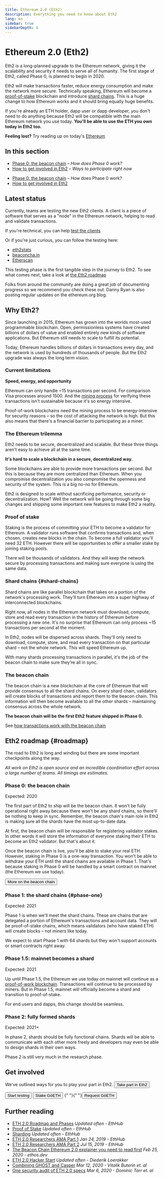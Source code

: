 ```yaml
---
title: Ethereum 2.0 (Eth2)
description: Everything you need to know about Eth2
lang: en
sidebar: true
sidebarDepth: 4
---
```


# Ethereum 2.0 (Eth2)

Eth2 is a long-planned upgrade to the Ethereum network, giving it the scalability and security it needs to serve all of humanity. The first stage of Eth2, called Phase 0, is planned to begin in 2020.

Eth2 will make transactions faster, reduce energy consumption and make the network more secure. Technically speaking, Ethereum will become a [proof-of-stake](/en/eth2/proof-of-stake/) blockchain and introduce [shard chains](/en/eth2/shard-chains/). This is a huge change to how Ethereum works and it should bring equally huge benefits.

If you're already an ETH holder, dapp user or dapp developer, you don't need to do anything because Eth2 will be compatible with the main Ethereum network you use today. **You'll be able to use the ETH you own today in Eth2 too.**

<InfoBanner emoji=":thinking_face:">
    <b>Feeling lost?</b> Try reading up on today's <a href="/en/what-is-ethereum/">Ethereum</a>
</InfoBanner>

## In this section

- [Phase 0: the beacon chain](/en/eth2/the-beacon-chain/) _– How does Phase 0 work?_
- [How to get involved in Eth2](/en/eth2/get-involved) _– Ways to participate right now_

<SectionNav>
    <ul>
        <li>    
            <a href="/en/eth2/the-beacon-chain/">Phase 0: the beacon chain</a> – How does Phase 0 work?
        </li>
        <li>
            <a href="/en/eth2/get-involved/">How to get involved in Eth2</a>
        </li>
    </ul>
</SectionNav>

<Divider />

## Latest status

Currently, teams are testing the new Eth2 clients. A client is a piece of software that serves as a "node" in the Ethereum network, helping to read and validate transactions.

If you're technical, you can help [test the clients](/en/eth2/get-involved/eth2-clients)

Or if you're just curious, you can follow the testing here:

- [eth2stats](https://eth2stats.io/onyx-testnet)
- [beaconcha.in](https://beaconcha.in/)
- [Etherscan](https://beaconscan.com/)

This testing phase is the first tangible step in the journey to Eth2. To see what comes next, take a look at [the Eth2 roadmap](/en/eth2/#roadmap)

Folks from around the community are doing a great job of documenting progress so we recommend you check these out. Danny Ryan is also posting regular updates on the ethereum.org blog.

<Eth2List />

<Divider />

## Why Eth2?

Since launching in 2015, Ethereum has grown into the worlds most-used programmable blockchain. Open, permissionless systems have created billions of dollars of value and enabled entirely new kinds of software applications. But Ethereum still needs to scale to fulfill its potential.

Today, Ethereum handles billions of dollars in transactions every day, and the network is used by hundreds of thousands of people. But the Eth2 upgrade was always the long term vision.

### Current limitations

**Speed, energy, and opportunity**

Ethereum can only handle ~15 transactions per second. For comparison Visa processes around 1500. And the [mining process](/en/learn/#proof-of-work-and-mining) for verifying these transactions isn't sustainable because it's so energy intensive.

Proof-of-work blockchains need the mining process to be energy-intensive for security reasons – so the cost of attacking the network is high. But this also means that there's a financial barrier to participating as a miner.

### The Ethereum trilemma

Eth2 needs to be secure, decentralized and scalable. But these three things aren't easy to achieve all at the same time.

**It's hard to scale a blockchain in a secure, decentralized way.**

Some blockchains are able to provide more transactions per second. But this is because they are more centralized than Ethereum. When you compromise decentralization you also compromise the openness and security of the system. This is a big no-no for Ethereum.

Eth2 is designed to scale without sacrificing performance, security or decentralization. How? Well the network will be going through some big changes and shipping some important new features to make Eth2 a reality.

### Proof of stake

Staking is the process of committing your ETH to become a validator for Ethereum. A validator runs software that confirms transactions and, when chosen, creates new blocks in the chain. To become a full validator you'll need 32 ETH. However there will be opportunities to offer a smaller stake by joining staking pools.

There will be thousands of validators. And they will keep the network secure by processing transactions and making sure everyone is using the same data.

### Shard chains {#shard-chains}

Shard chains are like parallel blockchain that takes on a portion of the network's processing work. They'll turn Ethereum into a super highway of interconnected blockchains.

Right now, all nodes in the Ethereum network must download, compute, store and read every transaction in the history of Ethereum before processing a new one. It's no surprise that Ethereum can only process ~15 transactions per second at the moment.

In Eth2, nodes will be dispersed across shards. They'll only need to download, compute, store, and read every transaction on that particular shard – not the whole network. This will speed Ethereum up.

With many shards processing transactions in parallel, it's the job of the beacon chain to make sure they're all in sync.

### The beacon chain

The beacon chain is a new blockchain at the core of Ethereum that will provide consensus to all the shard chains. On every shard chain, validators will create blocks of transactions and report them to the beacon chain. This information will then become available to all the other shards – maintaining consensus across the whole network.

**The beacon chain will be the first Eth2 feature shipped in Phase 0.**

See [how transactions work with the beacon chain](/en/eth2/the-beacon-chain)

<Divider />

## Eth2 roadmap {#roadmap}

The road to Eth2 is long and winding but there are some important checkpoints along the way.

_All work on Eth2 is open source and an incredible coordination effort across a large number of teams. All timings are estimates._

### Phase 0: the beacon chain

Expected: 2020

The first part of Eth2 to ship will be the beacon chain. It won't be fully operational right away because there won't be any shard chains, so there'll be nothing to keep in sync. Remember, the beacon chain's main role in Eth2 is making sure all the shards have the most up-to-date data.

At first, the beacon chain will be responsible for registering validator stakes. In other words it will store the information of everyone staking their ETH to become an Eth2 validator. But that's about it.

Once the beacon chain is live, you'll be able to stake your real ETH. However, staking in Phase 0 is a one-way transaction. You won't be able to withdraw your ETH until the shard chains are available in Phase 1. That's because staking in Phase 0 will be handled by a smart contract on mainnet (the Ethereum we use today).

<Button to="/en/eth2/the-beacon-chain">More on the beacon chain</Button>

### Phase 1: the shard chains {#phase-one}

Expected: 2021

Phase 1 is when we'll meet the shard chains. These are chains that are delegated a portion of Ethereum's transactions and account data. They will be proof-of-stake chains, which means validators (who have staked ETH) will create blocks – not miners like today.

We expect to start Phase 1 with 64 shards but they won't support accounts or smart contracts right away.

### Phase 1.5: mainnet becomes a shard

Expected: 2021

Up until Phase 1.5, the Ethereum we use today on mainnet will continue as a [proof-of-work blockchain](/en/learn/#proof-of-work-and-mining). Transactions will continue to be processed by miners. But in Phase 1.5, mainnet will officially become a shard and transition to proof-of-stake.

For end users and dapps, this change should be seamless.

### Phase 2: fully formed shards

Expected: 2021+

In phase 2, shards should be fully functional chains. Shards will be able to communicate with each other more freely and developers may even be able to design shards in their own ways.

<InfoBanner emoji=":right-pointing_magnifying_glass:">
    Phase 2 is still very much in the research phase.
 </InfoBanner>

 <Divider />

## Get involved

We've outlined ways for you to play your part in Eth2.
<Button to="/eth2/get-involved">Take part in Eth2</Button>

<CardContainer>
    <MarkdownCard emoji=":bug:" title="Test clients" description="If you want to play a part in Eth2, help test the different clients.
    ">
        <Button to="/eth2/get-involved#go-bug-hunting">Start testing</Button>
    </MarkdownCard>
    <MarkdownCard emoji=":rhinoceros:" title="Test clients" description="You can now stake GöETH and become a validator for the [Medalla multi-client testnet](https://github.com/goerli/medalla/blob/master/medalla/README.md). GöETH is ETH running on the Görli testnet. You can get some from the Görli faucet">
        <Button to="https://medalla.launchpad.ethereum.org/">Stake GöETH</Button> {" "}{" "}<Button isSecondary to="https://faucet.goerli.mudit.blog/">Request GöETH</Button>
    </MarkdownCard>
</CardContainer>

## Further reading

- [ETH 2.0 Roadmap and Phases](https://docs.ethhub.io/ethereum-roadmap/ethereum-2.0/eth-2.0-phases/) _Updated often - EthHub_
- [Proof of Stake](https://docs.ethhub.io/ethereum-roadmap/ethereum-2.0/proof-of-stake/) _Updated often - EthHub_
- [Sharding](https://docs.ethhub.io/ethereum-roadmap/ethereum-2.0/sharding/) _Updated often - EthHub_
- [ETH 2.0 Researchers AMA Part 1](https://docs.ethhub.io/other/ethereum-2.0-ama/#part-1) _Jan 24, 2019 - EthHub_
- [ETH 2.0 Researchers AMA Part 2](https://docs.ethhub.io/other/ethereum-2.0-ama/#part-2) _Jul 15, 2019 - EthHub_
- [The Beacon Chain Ethereum 2.0 explainer you need to read first](https://ethos.dev/beacon-chain/) _Feb 25, 2020 - ethos.dev_
- [ETH 2.0 Hacker Start](https://notes.ethereum.org/@protolambda/eth2_start) _Updated often - Diederik Loerakker_
- [Combining GHOST and Casper](https://arxiv.org/abs/2003.03052) _Mar 12, 2020 - Vitalik Buterin et. al_
- [One security audit of ETH 2.0 specs](https://leastauthority.com/static/publications/LeastAuthority-Ethereum-2.0-Specifications-Audit-Report.pdf) _Mar 6, 2020 - Dominic Tarr et. al_
